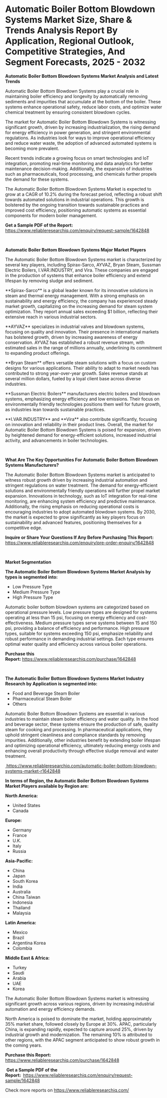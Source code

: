 <p><h1>Automatic Boiler Bottom Blowdown Systems Market Size, Share & Trends Analysis Report By Application, Regional Outlook, Competitive Strategies, And Segment Forecasts, 2025 - 2032</h1></p><p><strong>Automatic Boiler Bottom Blowdown Systems Market Analysis and Latest Trends</strong></p>
<p><p>Automatic Boiler Bottom Blowdown Systems play a crucial role in maintaining boiler efficiency and longevity by automatically removing sediments and impurities that accumulate at the bottom of the boiler. These systems enhance operational safety, reduce labor costs, and optimize water chemical treatment by ensuring consistent blowdown cycles. </p><p>The market for Automatic Boiler Bottom Blowdown Systems is witnessing significant growth, driven by increasing industrialization, the rising demand for energy efficiency in power generation, and stringent environmental regulations. As industries look for ways to improve operational efficiency and reduce water waste, the adoption of advanced automated systems is becoming more prevalent. </p><p>Recent trends indicate a growing focus on smart technologies and IoT integration, promoting real-time monitoring and data analytics for better maintenance decision-making. Additionally, the expansion of industries such as pharmaceuticals, food processing, and chemicals further propels the demand for these systems. </p><p>The Automatic Boiler Bottom Blowdown Systems Market is expected to grow at a CAGR of 10.2% during the forecast period, reflecting a robust shift towards automated solutions in industrial operations. This growth is bolstered by the ongoing transition towards sustainable practices and improved cost efficiency, positioning automatic systems as essential components for modern boiler management.</p></p>
<p><strong>Get a Sample PDF of the Report:&nbsp;</strong> <a href="https://www.reliableresearchiq.com/enquiry/request-sample/1642848?utm_campaign=104&utm_medium=2&utm_source=Github&utm_content=ia&utm_term=12012025&utm_id=automatic-boiler-bottom-blowdown-systems">https://www.reliableresearchiq.com/enquiry/request-sample/1642848</a></p>
<p>&nbsp;</p>
<p><strong>Automatic Boiler Bottom Blowdown Systems Major Market Players</strong></p>
<p><p>The Automatic Boiler Bottom Blowdown Systems market is characterized by several key players, including Spirax-Sarco, AYVAZ, Bryan Steam, Sussman Electric Boilers, I.VAR.INDUSTRY, and Vira. These companies are engaged in the production of systems that enhance boiler efficiency and extend lifespan by removing sludge and sediment.</p><p>**Spirax-Sarco** is a global leader known for its innovative solutions in steam and thermal energy management. With a strong emphasis on sustainability and energy efficiency, the company has experienced steady market growth, capitalizing on the increasing demand for steam system optimization. They report annual sales exceeding $1 billion, reflecting their extensive reach in various industrial sectors.</p><p>**AYVAZ** specializes in industrial valves and blowdown systems, focusing on quality and innovation. Their presence in international markets has bolstered growth, driven by increasing awareness of energy conservation. AYVAZ has established a robust revenue stream, with estimated sales in the range of millions annually, underlining its commitment to expanding product offerings.</p><p>**Bryan Steam** offers versatile steam solutions with a focus on custom designs for various applications. Their ability to adapt to market needs has contributed to strong year-over-year growth. Sales revenue stands at several million dollars, fueled by a loyal client base across diverse industries.</p><p>**Sussman Electric Boilers** manufacturers electric boilers and blowdown systems, emphasizing energy efficiency and low emissions. Their focus on environmentally friendly technologies positions them well for future growth, as industries lean towards sustainable practices.</p><p>**I.VAR.INDUSTRY** and **Vira** also contribute significantly, focusing on innovation and reliability in their product lines. Overall, the market for Automatic Boiler Bottom Blowdown Systems is poised for expansion, driven by heightened demand for energy-efficient solutions, increased industrial activity, and advancements in boiler technologies.</p></p>
<p>&nbsp;</p>
<p><strong>What Are The Key Opportunities For Automatic Boiler Bottom Blowdown Systems Manufacturers?</strong></p>
<p><p>The Automatic Boiler Bottom Blowdown Systems market is anticipated to witness robust growth driven by increasing industrial automation and stringent regulations on water treatment. The demand for energy-efficient solutions and environmentally friendly operations will further propel market expansion. Innovations in technology, such as IoT integration for real-time monitoring, are enhancing system efficiency and predictive maintenance. Additionally, the rising emphasis on reducing operational costs is encouraging industries to adopt automated blowdown systems. By 2030, the market is expected to grow significantly as key players focus on sustainability and advanced features, positioning themselves for a competitive edge.</p></p>
<p><strong>Inquire or Share Your Questions If Any Before Purchasing This Report:</strong> <a href="https://www.reliableresearchiq.com/enquiry/pre-order-enquiry/1642848?utm_campaign=104&utm_medium=2&utm_source=Github&utm_content=ia&utm_term=12012025&utm_id=automatic-boiler-bottom-blowdown-systems">https://www.reliableresearchiq.com/enquiry/pre-order-enquiry/1642848</a></p>
<p>&nbsp;</p>
<p><strong>Market Segmentation</strong></p>
<p><strong>The Automatic Boiler Bottom Blowdown Systems Market Analysis by types is segmented into:</strong></p>
<p><ul><li>Low Pressure Type</li><li>Medium Pressure Type</li><li>High Pressure Type</li></ul></p>
<p><p>Automatic boiler bottom blowdown systems are categorized based on operational pressure levels. Low pressure types are designed for systems operating at less than 15 psi, focusing on energy efficiency and cost-effectiveness. Medium pressure types serve systems between 15 and 150 psi, providing a balance of efficiency and performance. High pressure types, suitable for systems exceeding 150 psi, emphasize reliability and robust performance in demanding industrial settings. Each type ensures optimal water quality and efficiency across various boiler operations.</p></p>
<p><strong>Purchase this Report:&nbsp;</strong><a href="https://www.reliableresearchiq.com/purchase/1642848?utm_campaign=104&utm_medium=2&utm_source=Github&utm_content=ia&utm_term=12012025&utm_id=automatic-boiler-bottom-blowdown-systems">https://www.reliableresearchiq.com/purchase/1642848</a></p>
<p>&nbsp;</p>
<p><strong>The Automatic Boiler Bottom Blowdown Systems Market Industry Research by Application is segmented into:</strong></p>
<p><ul><li>Food and Beverage Steam Boiler</li><li>Pharmaceutical Steam Boiler</li><li>Others</li></ul></p>
<p><p>Automatic Boiler Bottom Blowdown Systems are essential in various industries to maintain steam boiler efficiency and water quality. In the food and beverage sector, these systems ensure the production of safe, quality steam for cooking and processing. In pharmaceutical applications, they uphold stringent cleanliness and compliance standards by removing impurities. Additionally, other industries benefit by extending boiler lifespan and optimizing operational efficiency, ultimately reducing energy costs and enhancing overall productivity through effective sludge removal and water treatment.</p></p>
<p><a href="https://www.reliableresearchiq.com/automatic-boiler-bottom-blowdown-systems-market-r1642848?utm_campaign=104&utm_medium=2&utm_source=Github&utm_content=ia&utm_term=12012025&utm_id=automatic-boiler-bottom-blowdown-systems">&nbsp;https://www.reliableresearchiq.com/automatic-boiler-bottom-blowdown-systems-market-r1642848</a></p>
<p><strong>In terms of Region, the Automatic Boiler Bottom Blowdown Systems Market Players available by Region are:</strong></p>
<p>
    <p> <strong> North America: </strong>
        <ul>
            <li>United States</li>
            <li>Canada</li>
        </ul>
        </p> 
    <p> <strong> Europe: </strong>
        <ul>
            <li>Germany</li>
            <li>France</li>
            <li>U.K.</li>
            <li>Italy</li>
            <li>Russia</li>
        </ul>
        </p> 
    <p> <strong> Asia-Pacific: </strong>
        <ul>
            <li>China</li>
            <li>Japan</li>
            <li>South Korea</li>
            <li>India</li>
            <li>Australia</li>
            <li>China Taiwan</li>
            <li>Indonesia</li>
            <li>Thailand</li>
            <li>Malaysia</li>
        </ul>
        </p> 
    <p> <strong> Latin America: </strong>
        <ul>
            <li>Mexico</li>
            <li>Brazil</li>
            <li>Argentina Korea</li>
            <li>Colombia</li>
        </ul>
        </p> 
    <p> <strong> Middle East & Africa: </strong>
        <ul>
            <li>Turkey</li>
            <li>Saudi</li>
            <li>Arabia</li>
            <li>UAE</li>
            <li>Korea</li>
        </ul>
    </p>
    </p>
<p><p>The Automatic Boiler Bottom Blowdown Systems market is witnessing significant growth across various regions, driven by increasing industrial automation and energy efficiency demands. </p><p>North America is poised to dominate the market, holding approximately 35% market share, followed closely by Europe at 30%. APAC, particularly China, is expanding rapidly, expected to capture around 25%, driven by industrial growth and modernization. The remaining 10% is attributed to other regions, with the APAC segment anticipated to show robust growth in the coming years.</p></p>
<p><strong>Purchase this Report: </strong><a href="https://www.reliableresearchiq.com/purchase/1642848?utm_campaign=104&utm_medium=2&utm_source=Github&utm_content=ia&utm_term=12012025&utm_id=automatic-boiler-bottom-blowdown-systems">https://www.reliableresearchiq.com/purchase/1642848</a></p>
<p>&nbsp;<strong>Get a Sample PDF of the Report:&nbsp;&nbsp;</strong><a href="https://www.reliableresearchiq.com/enquiry/request-sample/1642848?utm_campaign=104&utm_medium=2&utm_source=Github&utm_content=ia&utm_term=12012025&utm_id=automatic-boiler-bottom-blowdown-systems">https://www.reliableresearchiq.com/enquiry/request-sample/1642848</a></p>
<p><strong></strong></p>
<p>Check more reports on <a href="https://www.reliableresearchiq.com/?utm_campaign=104&utm_medium=2&utm_source=Github&utm_content=ia&utm_term=12012025&utm_id=automatic-boiler-bottom-blowdown-systems">https://www.reliableresearchiq.com/</a></p>